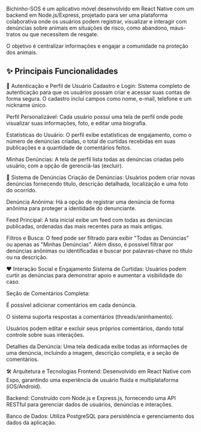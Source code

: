 Bichinho-SOS é um aplicativo móvel desenvolvido em React Native com um backend em Node.js/Express, projetado para ser uma plataforma colaborativa onde os usuários podem registrar, visualizar e interagir com denúncias sobre animais em situações de risco, como abandono, maus-tratos ou que necessitem de resgate.

O objetivo é centralizar informações e engajar a comunidade na proteção dos animais.

✨ Principais Funcionalidades
- 
👤 Autenticação e Perfil de Usuário
Cadastro e Login: Sistema completo de autenticação para que os usuários possam criar e acessar suas contas de forma segura. O cadastro inclui campos como nome, e-mail, telefone e um nickname único.

Perfil Personalizável: Cada usuário possui uma tela de perfil onde pode visualizar suas informações, foto, e editar uma biografia.

Estatísticas do Usuário: O perfil exibe estatísticas de engajamento, como o número de denúncias criadas, o total de curtidas recebidas em suas publicações e a quantidade de comentários feitos.

Minhas Denúncias: A tela de perfil lista todas as denúncias criadas pelo usuário, com a opção de gerenciá-las (excluir).

📢 Sistema de Denúncias
Criação de Denúncias: Usuários podem criar novas denúncias fornecendo título, descrição detalhada, localização e uma foto do ocorrido.

Denúncia Anônima: Há a opção de registrar uma denúncia de forma anônima para proteger a identidade do denunciante.

Feed Principal: A tela inicial exibe um feed com todas as denúncias publicadas, ordenadas das mais recentes para as mais antigas.

Filtros e Busca: O feed pode ser filtrado para exibir "Todas as Denúncias" ou apenas as "Minhas Denúncias". Além disso, é possível filtrar por denúncias anônimas ou identificadas e buscar por palavras-chave no título ou na descrição.

❤️ Interação Social e Engajamento
Sistema de Curtidas: Usuários podem curtir as denúncias para demonstrar apoio e aumentar a visibilidade do caso.

Seção de Comentários Completa:

É possível adicionar comentários em cada denúncia.

O sistema suporta respostas a comentários (threads/aninhamento).

Usuários podem editar e excluir seus próprios comentários, dando total controle sobre suas interações.

Detalhes da Denúncia: Uma tela dedicada exibe todas as informações de uma denúncia, incluindo a imagem, descrição completa, e a seção de comentários.

🛠️ Arquitetura e Tecnologias
Frontend: Desenvolvido em React Native com Expo, garantindo uma experiência de usuário fluida e multiplataforma (iOS/Android).

Backend: Construído com Node.js e Express.js, fornecendo uma API RESTful para gerenciar dados de usuários, denúncias e interações.

Banco de Dados: Utiliza PostgreSQL para persistência e gerenciamento dos dados da aplicação.
